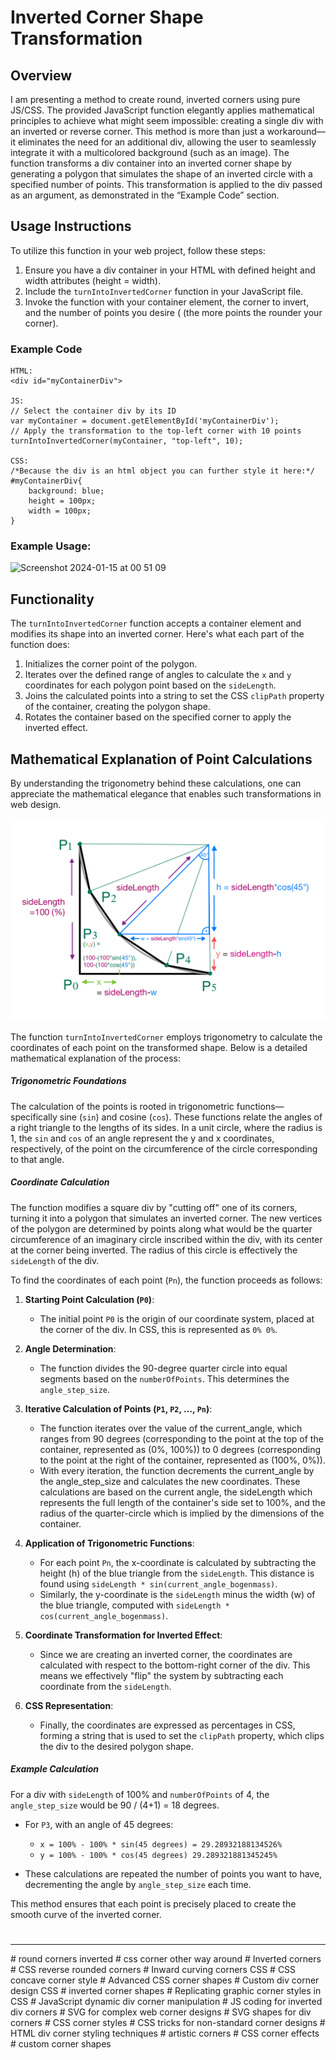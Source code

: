 # Inverted Corner Shape Transformation

## Overview
I am presenting a method to create round, inverted corners using pure JS/CSS.
The provided JavaScript function elegantly applies mathematical principles to achieve what might seem impossible: creating a single div with an inverted or reverse corner. This method is more than just a workaround—it eliminates the need for an additional div, allowing the user to seamlessly integrate it with a multicolored background (such as an image).
The function transforms a div container into an inverted corner shape by generating a polygon that simulates the shape of an inverted circle with a specified number of points. This transformation is applied to the div passed as an argument, as demonstrated in the “Example Code” section.



## Usage Instructions
To utilize this function in your web project, follow these steps:
1. Ensure you have a div container in your HTML with defined height and width attributes (height = width).
2. Include the `turnIntoInvertedCorner` function in your JavaScript file.
3. Invoke the function with your container element, the corner to invert, and the number of points you desire (
    (the more points the rounder your corner).

### Example Code
```
HTML:
<div id="myContainerDiv">

JS:
// Select the container div by its ID
var myContainer = document.getElementById('myContainerDiv');
// Apply the transformation to the top-left corner with 10 points
turnIntoInvertedCorner(myContainer, "top-left", 10);

CSS:
/*Because the div is an html object you can further style it here:*/
#myContainerDiv{
    background: blue;
    height = 100px;
    width = 100px;
}
```
### Example Usage:
![Screenshot 2024-01-15 at 00 51 09](https://github.com/nilsplum/Invert-Rounded-Corner/assets/128645172/111cfc61-caa1-4b0b-bb13-da19412730f6)




## Functionality
The `turnIntoInvertedCorner` function accepts a container element and modifies its shape into an inverted corner. Here's what each part of the function does:
1. Initializes the corner point of the polygon.
2. Iterates over the defined range of angles to calculate the `x` and `y` coordinates for each polygon point based on the `sideLength`.
3. Joins the calculated points into a string to set the CSS `clipPath` property of the container, creating the polygon shape.
4. Rotates the container based on the specified corner to apply the inverted effect.

## Mathematical Explanation of Point Calculations
By understanding the trigonometry behind these calculations, one can appreciate the mathematical elegance that enables such transformations in web design.

![Explanation](MathDrawing.jpeg)

The function `turnIntoInvertedCorner` employs trigonometry to calculate the coordinates of each point on the transformed shape. Below is a detailed mathematical explanation of the process:

##### Trigonometric Foundations
The calculation of the points is rooted in trigonometric functions—specifically sine (`sin`) and cosine (`cos`). These functions relate the angles of a right triangle to the lengths of its sides. In a unit circle, where the radius is 1, the `sin` and `cos` of an angle represent the y and x coordinates, respectively, of the point on the circumference of the circle corresponding to that angle.

##### Coordinate Calculation
The function modifies a square div by "cutting off" one of its corners, turning it into a polygon that simulates an inverted corner. The new vertices of the polygon are determined by points along what would be the quarter circumference of an imaginary circle inscribed within the div, with its center at the corner being inverted. The radius of this circle is effectively the `sideLength` of the div.

To find the coordinates of each point (`Pn`), the function proceeds as follows:

1. **Starting Point Calculation (`P0`)**:
   - The initial point `P0` is the origin of our coordinate system, placed at the corner of the div. In CSS, this is represented as `0% 0%`.

2. **Angle Determination**:
   - The function divides the 90-degree quarter circle into equal segments based on the `numberOfPoints`. This determines the `angle_step_size`.

3. **Iterative Calculation of Points (`P1`, `P2`, ..., `Pn`)**:
   - The function iterates over the value of the current_angle, which ranges from 90 degrees (corresponding to the point at the top of the container, represented as (0%, 100%)) to 0 degrees (corresponding to the point at the right of the container, represented as (100%, 0%)).
   - With every iteration, the function decrements the current_angle by the angle_step_size and calculates the new coordinates. These calculations are based on the current angle, the sideLength which represents the full length of the container's side set to 100%, and the radius of the quarter-circle which is implied by the dimensions of the container.

4. **Application of Trigonometric Functions**:
   - For each point `Pn`, the x-coordinate is calculated by subtracting the height (h) of the blue triangle from the `sideLength`. This distance is found using `sideLength * sin(current_angle_bogenmass)`.
   - Similarly, the y-coordinate is the `sideLength` minus the width (w) of the blue triangle, computed with `sideLength * cos(current_angle_bogenmass)`.

5. **Coordinate Transformation for Inverted Effect**:
   - Since we are creating an inverted corner, the coordinates are calculated with respect to the bottom-right corner of the div. This means we effectively "flip" the system by subtracting each coordinate from the `sideLength`.

6. **CSS Representation**:
   - Finally, the coordinates are expressed as percentages in CSS, forming a string that is used to set the `clipPath` property, which clips the div to the desired polygon shape.

##### Example Calculation
For a div with `sideLength` of 100% and `numberOfPoints` of 4, the `angle_step_size` would be 90 / (4+1) = 18 degrees.

- For `P3`, with an angle of 45 degrees:
  - `x = 100% - 100% * sin(45 degrees) = 29.28932188134526%`
  - `y = 100% - 100% * cos(45 degrees) 29.289321881345245%`

- These calculations are repeated the number of points you want to have, decrementing the angle by `angle_step_size` each time.

This method ensures that each point is precisely placed to create the smooth curve of the inverted corner.

#
#
#

---

\# round corners inverted
\# css corner other way around
\# Inverted corners
\# CSS reverse rounded corners
\# Inward curving corners CSS
\# CSS concave corner style
\# Advanced CSS corner shapes
\# Custom div corner design CSS
\# inverted corner shapes
\# Replicating graphic corner styles in CSS
\# JavaScript dynamic div corner manipulation
\# JS coding for inverted div corners
\# SVG for complex web corner designs
\# SVG shapes for div corners
\# CSS corner styles
\# CSS tricks for non-standard corner designs
\# HTML div corner styling techniques
\# artistic corners
\# CSS corner effects
\# custom corner shapes




